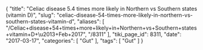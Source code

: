 {
    "title": "Celiac disease 5.4 times more likely in Northern vs Southern states (vitamin D)",
    "slug": "celiac-disease-54-times-more-likely-in-northern-vs-southern-states-vitamin-d",
    "aliases": [
        "/Celiac+disease+54+times+more+likely+in+Northern+vs+Southern+states+vitamin+D+\u2013+Feb+2017",
        "/8311"
    ],
    "tiki_page_id": 8311,
    "date": "2017-03-17",
    "categories": [
        "Gut"
    ],
    "tags": [
        "Gut"
    ]
}